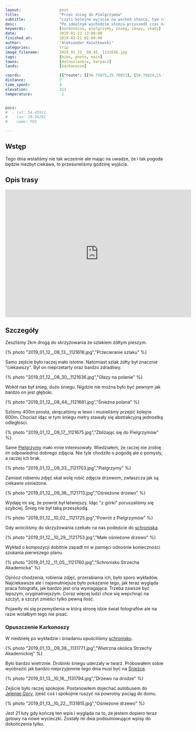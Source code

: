 ```yaml
---
layout:                 post
title:                  "Przez śnieg do Pielgrzymów"
subtitle:               "czyli kolejne wyjście na wschód słońca, tym razem bez wschodu"
desc:                   "Po idealnym wschodzie słońca przyszedł czas na pogorszenie pogody. Nie chcąc siedzieć w schronisku pojawił się pomysł wyjścia na Pielgrzymy."
keywords:               [karkonosze, pielgrzymy, śnieg, zaspy, skały]
date:                   2019-01-12 13:00:00
finished_at:            2019-02-21 02:00:00
author:                 "Aleksander Kwiatkowski"
categories:             trip
image_filename:         2019_01_12__08_41__1121656.jpg
tags:                   [hike, photo, main]
towns:                  [dolnoslaskie, karpacz]
lands:                  [karkonosze]

coords:                 [{"route": [[50.75075,15.70853], [50.76829,15.70274], [50.76775,15.69484]], "type": "hike"}]
distance:               7
time_spent:             4
elevation:              311
temperature:            -1


pois:
#  - lat: 54.45911
#    lon: 18.56281
#    name: POI

---
```


[wiki-pielgrzymy]: https://pl.wikipedia.org/wiki/Pielgrzymy
[wiki-strzecha-akademicka]: https://pl.wikipedia.org/wiki/Schronisko_PTTK_%E2%80%9EStrzecha_Akademicka%E2%80%9D
[wiki-sniezka]: https://pl.wikipedia.org/wiki/%C5%9Anie%C5%BCka
[wiki-jelenia-gora]: https://pl.wikipedia.org/wiki/Jelenia_G%C3%B3ra


## Wstęp

Tego dnia wstaliśmy nie tak wcześnie ale mając na uwadze, że i tak pogoda będzie
niezbyt ciekawa, to przesuneliśmy godzinę wyjścia.

## Opis trasy

<iframe height='405' width='590' frameborder='0' allowtransparency='true' scrolling='no' src='https://www.strava.com/activities/2077529595/embed/653cfebc0f29c56ad34a587e86f992e5d7984eb7'></iframe>


## Szczegóły

Zeszliśmy 2km drogą do skrzyżowania ze szlakiem żółtym pieszym.

{% photo "2019_01_12__08_13__1121618.jpg","Przecieranie szlaku" %}

Samo zejście było raczej mało istotne. Natomiast szlak żółty
był znacznie "ciekawszy". Był on nieprzetarty oraz bardzo zdradliwy.

{% photo "2019_01_12__08_30__1121636.jpg","Głazy na polanie" %}

Wokół nas był śnieg, dużo śniegu. Nigdzie nie można było być pewnym jak
bardzo on jest głęboki.

{% photo "2019_01_12__08_44__1121661.jpg","Śnieżna polana" %}

Szliśmy 400m prosta, skręcaliśmy w lewo i musieliśmy przejść
kolejne 600m. Chociaż idąc w tym śniegu metry stawały się abstrakcyjną jednostką
odległości.

{% photo "2019_01_12__09_17__1121675.jpg","Zbliżając się do Pielgrzymów" %}

Same [Pielgrzymy][wiki-pielgrzymy] mało mnie interesowały. Wiedziałem, że raczej
nie zrobię im odpowiednio dobrego zdjęcia. Nie tyle chodziło o pogodę ale o pomysły,
a raczej ich brak.

{% photo "2019_01_12__09_33__1121703.jpg","Pielgrzymy" %}

Zamiast robieniu zdjęć skał wolę robić zdjęcia drzewom, zwłaszcza jak są
ciekawie ośnieżone.

{% photo "2019_01_12__09_36__1121713.jpg","Ośnieżone drzewo" %}

Wydaję mi się, że powrót był łatwiejszy. Idąc "z górki" poruszaliśmy się
szybciej. Śnieg nie był taką przeszkodą.

{% photo "2019_01_12__10_02__1121725.jpg","Powrót z Pielgrzymów" %}

Gdy wróciliśmy do skrzyżowania czekało na nas podejście do
[schroniska][wiki-strzecha-akademicka].

{% photo "2019_01_12__10_29__1121753.jpg","Małe ośnieżone drzewo" %}

Wykład o kompozycji dobitnie zapadł mi w pamięci odnośnie konieczności
szukania pierwszego planu.

{% photo "2019_01_12__11_05__1121760.jpg","Schronisko Strzecha Akademicka" %}

Oprócz chodzenia, robienia zdjęć, przerabiania ich, było sporo wykładów.
Najciekawsze ale i najsmutniejsze było pokazanie tego, jak teraz wygląda
praca fotografa, jak bardzo jest ona wymagająca. Trzeba zawsze być lepszym,
oryginalniejszym. Coraz więcej ludzi chce się wepchnąć na szczyt,
a szczyt zmieści tylko pewną ilość.

Pojawiły mi się przemyślenia w którą stronę idzie świat fotografów ale na razie
wolałbym tego nie pisać.

### Opuszczenie Karkonoszy

W niedzielę po wykładzie i śniadaniu opuściliśmy [schronisko][wiki-strzecha-akademicka].

{% photo "2019_01_13__09_38__1131771.jpg","Wietrzna okolica Strzechy Akademickiej" %}

Było bardzo wietrznie. Drobinki śniegu uderzały w twarz. Próbowałem sobie
wyobrazić jak bardzo nieprzyjemnie tego dnia musi być na [Śnieżce][wiki-sniezka].

{% photo "2019_01_13__10_16__1131794.jpg","Drzewo na drodze" %}

Zejście było raczej spokojne. Postanowiłem dojechać autobusem do
[Jeleniej Góry][wiki-jelenia-gora], zjeść coś i spokojnie ruszyć
na powrotny pociąg do domu.

{% photo "2019_01_13__10_22__1131815.jpg","Ośnieżone drzewo" %}

Jest 21 luty gdy kończę ten wpis i wygląda na to, że jestem dopiero teraz gotowy
na nowe wycieczki. Zostały mi dwa podsumowujące wpisy do dokończenia tylko.
